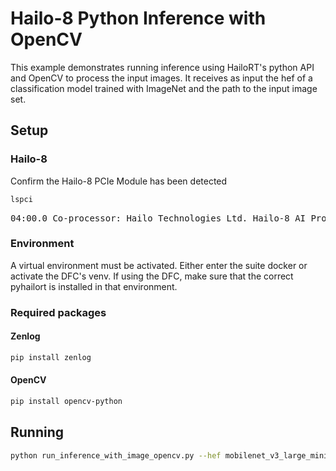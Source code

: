 # Hailo-8 Python Inference with OpenCV

This example demonstrates running inference using HailoRT's python API and OpenCV to process the input images. It receives as input the hef of a classification model trained with ImageNet and the path to the input image set.



## Setup

### Hailo-8

Confirm the Hailo-8 PCIe Module has been detected

```bash
lspci
```
<pre id=term>04:00.0 Co-processor: Hailo Technologies Ltd. Hailo-8 AI Processor (rev 01)</pre>


### Environment
A virtual environment must be activated. Either enter the suite docker or activate the DFC's venv. If using the DFC, make sure that the correct pyhailort is installed in that environment.



### Required packages
#### Zenlog
```bash
pip install zenlog
```
#### OpenCV
```bash
pip install opencv-python
```

## Running
```bash
python run_inference_with_image_opencv.py --hef mobilenet_v3_large_minimalistic.hef --input-images ./images/
```
